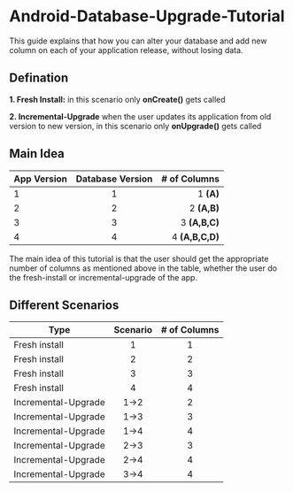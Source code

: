 # Android-Database-Upgrade-Tutorial
This guide explains that how you can alter your database and add new column on each of your application release, without losing data.

Defination
----
**1. Fresh Install:**
in this scenario only **onCreate()** gets called

**2. Incremental-Upgrade**
when the user updates its application from old version to new version, in this scenario only **onUpgrade()** gets called

Main Idea
----
| App Version | Database Version | # of Columns |
| ------------- |:-------------:| -----:|
| 1 | 1 | 1 **(A)** |
| 2 | 2 | 2 **(A,B)** |
| 3 | 3 | 3 **(A,B,C)** |
| 4 | 4 | 4 **(A,B,C,D)** |

The main idea of this tutorial is that the user should get the appropriate number of columns as mentioned above in the table, whether the user do the fresh-install or incremental-upgrade of the app.

Different Scenarios
----

| Type                | Scenario| # of Columns |
| ------------------- |:-------:|:------------:|
| Fresh install       | 1       | 1 |
| Fresh install       | 2       | 2 |
| Fresh install       | 3       | 3 |
| Fresh install       | 4       | 4 |
| Incremental-Upgrade | 1->2    | 2 |
| Incremental-Upgrade | 1->3    | 3 |
| Incremental-Upgrade | 1->4    | 4 |
| Incremental-Upgrade | 2->3    | 3 |
| Incremental-Upgrade | 2->4    | 4 |
| Incremental-Upgrade | 3->4    | 4 |
